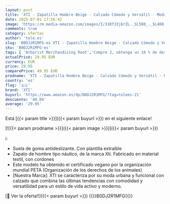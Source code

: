 ```yaml
---
layout: post
title: 'XTI - Zapatilla Hombre Beige - Calzado Cómodo y Versátil - Moda Casual - Modelo 14404702  Talla 42 '
date: 2025-07-01 17:56:42
image: 'https://m.media-amazon.com/images/I/31Rf33jbrZL._SL500_._SL400_.jpg'
comments: true
category: ofertas
author: 'tole.es'
slug: 'B0DJ2R1MFG-es XTI - Zapatilla Hombre Beige - Calzado Cómodo y Versátil -...'
sku: 'B0DJ2R1MFG-es'
tags: [ 'Arborist Merchandising Root','Compre 2, obtenga un 10 % de descuento','Compre 2, obtenga un 10 % de descuento_Shoes 1','Moda','Moda Hombre','Self Service','Special Features Stores','Zapatos para hombre','Zapatos planos con cordones para hombre','c8538d25-3af9-48d3-aeff-5f3ce5572a36_0','c8538d25-3af9-48d3-aeff-5f3ce5572a36_1701','xti','zapatilla','🇪🇸', ]
actualPrice: 29.95 EUR
currency: EUR
price: 29.95
comparePrice: 49.95 EUR
prodname: 'XTI - Zapatilla Hombre Beige - Calzado Cómodo y Versátil - Moda Casual - Modelo 14404702  Talla 42 '
country: 'es'
flag: '🇪🇸'
brand: 'XTI'
buyurl: 'https://www.amazon.es/dp/B0DJ2R1MFG/?tag=tolees-21'
descuento: '40.04'
average: '29.95'
---
```


Está [{{< param title >}}]({{< param buyurl >}}) en el siguiente enlace!

[![{{< param prodname >}}]({{< param image >}})]({{< param buyurl >}})

ℹ️:

- Suela de goma antideslizante. Con plantilla extraíble
- Zapato de hombre tipo náutico, de la marca Xti. Fabricado en material textil, con cordones
- Este modelo ha obtenido el certificado vegano por la organización mundial PETA (Organización de los derechos de los animales)
- [Nuestra Marca]: XTI se caracteriza por su moda urbana y funcional con calzado que combina las últimas tendencias con comodidad y versatilidad para un estilo de vida activo y moderno.

[🛒 Ver la oferta!!]({{< param buyurl >}})
{{<world>}}B0DJ2R1MFG{{</world>}}
